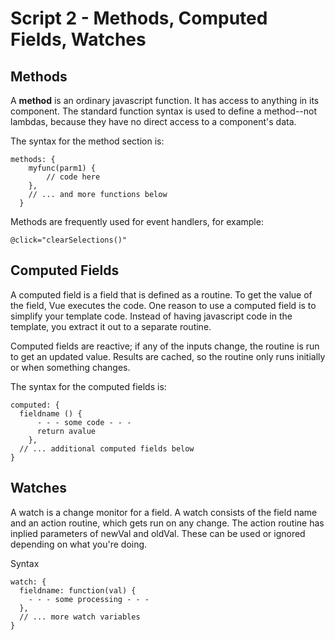 # Script 2 - Methods, Computed Fields, Watches
## Methods
A **method** is an ordinary javascript function.  It has access to anything in its component.  The standard function syntax is used to define a method--not lambdas, because they have no direct access to a component's data.

The syntax for the method section is:
```
methods: {
    myfunc(parm1) {
        // code here
    },
    // ... and more functions below
  }
```
Methods are frequently used for event handlers, for example:  
```
@click="clearSelections()"
```
## Computed Fields
A computed field is a field that is defined as a routine.  To get the value of the field, Vue executes the code.  One reason to use a computed field is to simplify your template code.  Instead of having javascript code in the template, you extract it out to a separate routine.  

Computed fields are reactive; if any of the inputs change, the routine is run to get an updated value.  Results are cached, so the routine only runs initially or when something changes.

The syntax for the computed fields is:
```
computed: {
  fieldname () {
      - - - some code - - - 
      return avalue
    },
  // ... additional computed fields below
}
```
## Watches
A watch is a change monitor for a field.  A watch consists of the field name and an action routine, which gets run on any change.  The action routine has inplied parameters of newVal and oldVal.  These can be used or ignored depending on what you're doing.

Syntax
```
watch: {
  fieldname: function(val) {
    - - - some processing - - -
  },
  // ... more watch variables
}
```